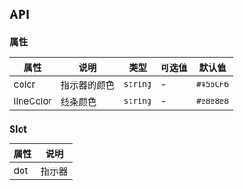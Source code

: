 ## API

### 属性

| 属性        | 说明     | 类型       | 可选值 | 默认值       |
| --------- | ------ | -------- | --- | --------- |
| color     | 指示器的颜色 | `string` | -   | `#456CF6` |
| lineColor | 线条颜色   | `string` | -   | `#e8e8e8` |


### Slot
| 属性  | 说明  |
| --- | --- |
| dot | 指示器 |

